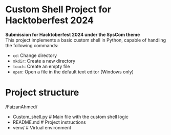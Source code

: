 # Custom Shell Project for Hacktoberfest 2024

**Submission for Hacktoberfest 2024 under the SysCom theme**  
This project implements a basic custom shell in Python, capable of handling the following commands:

- `cd`: Change directory
- `mkdir`: Create a new directory
- `touch`: Create an empty file
- `open`: Open a file in the default text editor (Windows only)

# Project structure

/FaizanAhmed/
  - Custom_shell.py          # Main file with the custom shell logic
  - README.md                # Project instructions
  - venv/                    # Virtual environment


